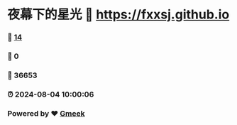 # 夜幕下的星光 :link: https://fxxsj.github.io 
### :page_facing_up: [14](https://fxxsj.github.io/tag.html) 
### :speech_balloon: 0 
### :hibiscus: 36653 
### :alarm_clock: 2024-08-04 10:00:06 
### Powered by :heart: [Gmeek](https://github.com/Meekdai/Gmeek)
